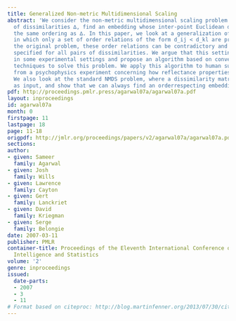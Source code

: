 ```yaml
---
title: Generalized Non-metric Multidimensional Scaling
abstract: 'We consider the non-metric multidimensional scaling problem: given a set
  of dissimilarities ∆, find an embedding whose inter-point Euclidean distances have
  the same ordering as ∆. In this paper, we look at a generalization of this problem
  in which only a set of order relations of the form d_ij < d_kl are provided. Unlike
  the original problem, these order relations can be contradictory and need not be
  specified for all pairs of dissimilarities. We argue that this setting is more natural
  in some experimental settings and propose an algorithm based on convex optimization
  techniques to solve this problem. We apply this algorithm to human subject data
  from a psychophysics experiment concerning how reflectance properties are perceived.
  We also look at the standard NMDS problem, where a dissimilarity matrix ∆is provided
  as input, and show that we can always find an orderrespecting embedding of ∆.'
pdf: http://proceedings.pmlr.press/agarwal07a/agarwal07a.pdf
layout: inproceedings
id: agarwal07a
month: 0
firstpage: 11
lastpage: 18
page: 11-18
origpdf: http://jmlr.org/proceedings/papers/v2/agarwal07a/agarwal07a.pdf
sections: 
author:
- given: Sameer
  family: Agarwal
- given: Josh
  family: Wills
- given: Lawrence
  family: Cayton
- given: Gert
  family: Lanckriet
- given: David
  family: Kriegman
- given: Serge
  family: Belongie
date: 2007-03-11
publisher: PMLR
container-title: Proceedings of the Eleventh International Conference on Artificial
  Intelligence and Statistics
volume: '2'
genre: inproceedings
issued:
  date-parts:
  - 2007
  - 3
  - 11
# Format based on citeproc: http://blog.martinfenner.org/2013/07/30/citeproc-yaml-for-bibliographies/
---
```

